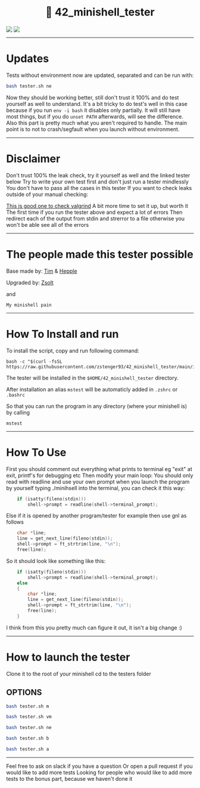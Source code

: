 
<h1 align=center>📖 42_minishell_tester</h1>
<img align=center src="https://github.com/zstenger93/42_minishell_tester/blob/main/result.png">
<img align=center src="https://github.com/zstenger93/42_minishell_tester/blob/main/leakcheck.png">

---

<h1>Updates</h1>
Tests without environment now are updated, separated and can be run with:

```bash
bash tester.sh ne
```

Now they should be working better, still don't trust it 100% and do test yourself as well to understand.
It's a bit tricky to do test's well in this case because if you run `env -i bash` it disables only partially.
It will still have most things, but if you do `unset PATH` afterwards, will see the difference.
Also this part is pretty much what you aren't required to handle.
The main point is to not to crash/segfault when you launch without environment.

---

<h1>Disclaimer</h1>
Don't trust 100% the leak check, try it yourself as well and the linked tester below
Try to write your own test first and don't just run a tester mindlessly
You don't have to pass all the cases in this tester
If you want to check leaks outside of your manual checking:

[This is good one to check valgrind](https://github.com/thallard/minishell_tester)
A bit more time to set it up, but worth it
The first time if you run the tester above and expect a lot of errors
Then redirect each of the output from stdin and strerror to a file otherwise you won't be able see all of the errors

---

<h1>The people made this tester possible</h1>

Base made by: [Tim](https://github.com/tjensen42) & [Hepple](https://github.com/hepple42)

Upgraded by: [Zsolt](https://github.com/zstenger93)

and

```
My minishell pain
```
---

<h1>How To Install and run</h1>

To install the script, copy and run following command:

```
bash -c "$(curl -fsSL https://raw.githubusercontent.com/zstenger93/42_minishell_tester/main/install.sh)" 
```

The tester will be installed in the `$HOME/42_minishell_tester` directory.

After installation an alias `mstest` will be automaticly added in `.zshrc` or `.bashrc`

So that you can run the program in any directory (where your minishell is) by calling

```
mstest
```

---

<h1>How To Use</h1>
First you should comment out everything what prints to terminal eg "exit" at exit, printf's for debugging etc
Then modify your main loop:
You should only read with readline and use your own prompt when you launch the program by yourself typing ./minihsell into the terminal, you can check it this way:


```c
	if (isatty(fileno(stdin)))
		shell->prompt = readline(shell->terminal_prompt);
```

Else if it is opened by another program/tester for example then use gnl as follows

```c
	char *line;
	line = get_next_line(fileno(stdin));
	shell->prompt = ft_strtrim(line, "\n");
	free(line);
```

So it should look like something like this:

```c
	if (isatty(fileno(stdin)))
		shell->prompt = readline(shell->terminal_prompt);
	else
	{
		char *line;
		line = get_next_line(fileno(stdin));
		shell->prompt = ft_strtrim(line, "\n");
		free(line);
	}
```

I think from this you pretty much can figure it out, it isn't a big change :)

---

<h1>How to launch the tester</h1>
Clone it to the root of your minishell
cd to the testers folder
<h2>OPTIONS</h2>

```bash
bash tester.sh m
```
```bash
bash tester.sh vm
```
```bash
bash tester.sh ne
```
```bash
bash tester.sh b
```
```bash
bash tester.sh a
```

---

Feel free to ask on slack if you have a question
Or open a pull request if you would like to add more tests
Looking for people who would like to add more tests to the bonus part, because we haven't done it
